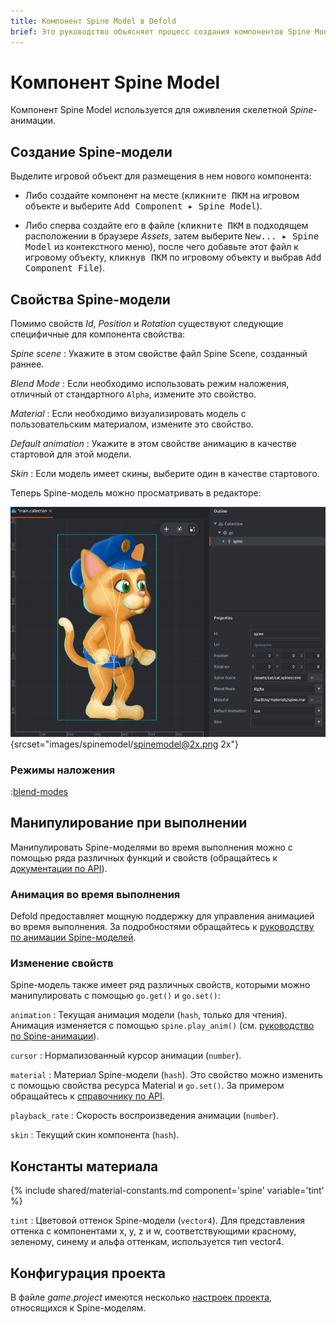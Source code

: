 ```yaml
---
title: Компонент Spine Model в Defold
brief: Это руководство объясняет процесс создания компонентов Spine Model в Defold.
---
```


# Компонент Spine Model

Компонент Spine Model используется для оживления скелетной _Spine_-анимации.

## Создание Spine-модели

Выделите игровой объект для размещения в нем нового компонента:

- Либо создайте компонент на месте (<kbd>кликните ПКМ</kbd> на игровом объекте и выберите <kbd>Add Component ▸ Spine Model</kbd>).

- Либо сперва создайте его в файле (<kbd>кликните ПКМ</kbd> в подходящем расположении в браузере *Assets*, затем выберите <kbd>New... ▸ Spine Model</kbd> из контекстного меню), после чего добавьте этот файл к игровому объекту, <kbd>кликнув ПКМ</kbd> по игровому объекту и выбрав <kbd>Add Component File</kbd>).

## Свойства Spine-модели

Помимо свойств *Id*, *Position* и *Rotation* существуют следующие специфичные для компонента свойства:

*Spine scene*
: Укажите в этом свойстве файл Spine Scene, созданный раннее.

*Blend Mode*
: Если необходимо использовать режим наложения, отличный от стандартного `Alpha`, измените это свойство.

*Material*
: Если необходимо визуализировать модель с пользовательским материалом, измените это свойство.

*Default animation*
: Укажите в этом свойстве анимацию в качестве стартовой для этой модели.

*Skin*
: Если модель имеет скины, выберите один в качестве стартового.

Теперь Spine-модель можно просматривать в редакторе:

![Spine model in editor](images/spinemodel/spinemodel.png){srcset="images/spinemodel/spinemodel@2x.png 2x"}

### Режимы наложения
:[blend-modes](../shared/blend-modes.md)

## Манипулирование при выполнении

Манипулировать Spine-моделями во время выполнения можно с помощью ряда различных функций и свойств (обращайтесь к [документации по API](/ref/spine/)).

### Анимация во время выполнения

Defold предоставляет мощную поддержку для управления анимацией во время выполнения. За подробностями обращайтесь к [руководству по анимации Spine-моделей](/manuals/spine).

### Изменение свойств

Spine-модель также имеет ряд различных свойств, которыми можно манипулировать с помощью `go.get()` и `go.set()`:

`animation`
: Текущая анимация модели (`hash`, только для чтения). Анимация изменяется с помощью `spine.play_anim()` (см. [руководство по Spine-анимации](/manuals/spine)).

`cursor`
: Нормализованный курсор анимации (`number`).

`material`
: Материал Spine-модели (`hash`). Это свойство можно изменить с помощью свойства ресурса Material и `go.set()`. За примером обращайтесь к [справочнику по API](/ref/spine/#material).

`playback_rate`
: Скорость воспроизведения анимации (`number`).

`skin`
: Текущий скин компонента (`hash`).

## Константы материала

{% include shared/material-constants.md component='spine' variable='tint' %}

`tint`
: Цветовой оттенок Spine-модели (`vector4`). Для представления оттенка с компонентами x, y, z и w, соответствующими красному, зеленому, синему и альфа оттенкам, используется тип vector4.

## Конфигурация проекта

В файле *game.project* имеются несколько [настроек проекта](/manuals/project-settings#spine), относящихся к Spine-моделям.
